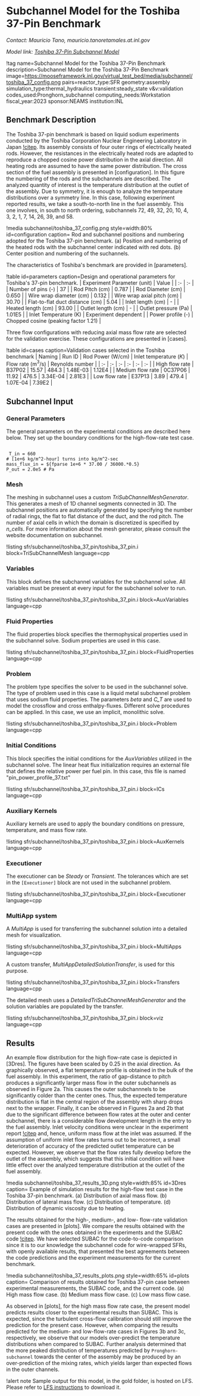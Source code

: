 # Subchannel Model for the Toshiba 37-Pin Benchmark

*Contact: Mauricio Tano, mauricio.tanoretamales.at.inl.gov*

*Model link: [Toshiba 37-Pin Subchannel Model](https://github.com/idaholab/virtual_test_bed/tree/devel/sfr/subchannel/toshiba_37_pin)*

!tag name=Subchannel Model for the Toshiba 37-Pin Benchmark
     description=Subchannel Model for the Toshiba 37-Pin Benchmark
     image=https://mooseframework.inl.gov/virtual_test_bed/media/subchannel/toshiba_37_config.png
     pairs=reactor_type:SFR
                       geometry:assembly
                       simulation_type:thermal_hydraulics
                       transient:steady_state
                       v&v:validation
                       codes_used:Pronghorn_subchannel
                       computing_needs:Workstation
                       fiscal_year:2023
                       sponsor:NEAMS
                       institution:INL

## Benchmark Description

The Toshiba 37-pin benchmark is based on liquid sodium experiments conducted by the Toshiba Corporation Nuclear Engineering Laboratory in Japan [!citep](namekawa1984buoyancy).
Its assembly consists of four outer rings of electrically heated rods.
However, the resistances in the electrically heated rods are adapted to reproduce a chopped cosine power distribution in the axial direction.
All heating rods are assumed to have the same power distribution.
The cross section of the fuel assembly is presented in [configuration].
In this figure the numbering of the rods and the subchannels are described.
The analyzed quantity of interest is the temperature distribution at the outlet of the assembly.
Due to symmetry, it is enough to analyze the temperature distributions over a symmetry line.
In this case, following experiment reported results, we take a south-to-north line in the fuel assembly.
This one involves, in south to north ordering, subchannels 72, 49, 32, 20, 10, 4, 3, 2, 1, 7, 14, 26, 39, and 58.

!media subchannel/toshiba_37_config.png
       style=width:80%
       id=configuration
       caption= Rod and subchannel positions and numbering adopted for the Toshiba 37-pin benchmark. (a) Position and numbering of the heated rods with the subchannel center indicated with red dots. (b) Center position and numbering of the suchannels.

The characteristics of Toshiba's benchmark are provided in [parameters].

!table id=parameters caption=Design and operational parameters for Toshiba's 37-pin benchmark.
| Experiment Parameter (unit) | Value  |
| :- | :- |
| Number of pins (-) | 37 |
| Rod Pitch (cm) | 0.787 |
| Rod Diameter (cm) | 0.650 |
| Wire wrap diameter (cm) | 0.132 |
| Wire wrap axial pitch (cm) | 30.70 |
| Flat-to-flat duct distance (cm) | 5.04 |
| Inlet length (cm) | - |
| Heated length (cm) | 93.00 |
| Outlet length (cm) | - |
| Outlet pressure (Pa) | 1.01E5 |
| Inlet Temperature (K) | Experiment dependent |
| Power profile (-) | Chopped cosine (peaking factor 1.21) |



Three flow configurations with reducing axial mass flow rate are selected for the validation exercise. These configurations are presented in [cases].

!table id=cases caption=Validation cases selected in the Toshiba benchmark
| Naming | Run ID | Rod Power (W/cm) | Inlet temperature ($K$) | Flow rate (m$^3$/s) | Reynolds number |
| :- | :- | :- | :- | :- | :- |
| High flow rate | B37P02 | 15.57 | 484.3 | 1.48E-03 | 1.12E4 |
| Medium flow rate | 0C37P06 | 11.92 | 476.5 | 3.34E-04 | 2.81E3 |
| Low flow rate | E37P13 | 3.89 | 479.4 | 1.07E-04 | 7.39E2 |

## Subchannel Input

### General Parameters

The general parameters on the experimental conditions are described here below.
They set up the boundary conditions for the high-flow-rate test case.

```language=bash

 T_in = 660
# [1e+6 kg/m^2-hour] turns into kg/m^2-sec
mass_flux_in = ${fparse 1e+6 * 37.00 / 36000.*0.5}
P_out = 2.0e5 # Pa

```

### Mesh

The meshing in subchannel uses a custom *TriSubChannelMeshGenerator*.
This generates a mesh of 1D channel segments connected in 3D.
The subchannel positions are automatically generated by specifying the number of radial rings, the flat to flat distance of the duct, and the rod pitch.
The number of axial cells in which the domain is discretized is specified by *n_cells*.
For more information about the mesh generator, please consult the website documentation on subchannel.

!listing sfr/subchannel/toshiba_37_pin/toshiba_37_pin.i block=TriSubChannelMesh language=cpp

### Variables

This block defines the subchannel variables for the subchannel solve.
All variables must be present at every input for the subchannel solver to run.

!listing sfr/subchannel/toshiba_37_pin/toshiba_37_pin.i block=AuxVariables language=cpp

### Fluid Properties

The fluid properties block specifies the thermophysical properties used in the subchannel solve.
Sodium properties are used in this case.

!listing sfr/subchannel/toshiba_37_pin/toshiba_37_pin.i block=FluidProperties language=cpp

### Problem

The problem type specifies the solver to be used in the subchannel solve.
The type of problem used in this case is a liquid metal subchannel problem that uses sodium fluid properties.
The parameters *beta* and *C_T* are used to model the crossflow and cross enthalpy-fluxes.
Different solve procedures can be applied.
In this case, we use an implicit, monolithic solve.

!listing sfr/subchannel/toshiba_37_pin/toshiba_37_pin.i block=Problem language=cpp

### Initial Conditions

This block specifies the initial conditions for the *AuxVariables* utilized in the subchannel solve.
The linear heat flux initialization requires an external file that defines the relative power per fuel pin.
In this case, this file is named "pin_power_profile_37.txt"

!listing sfr/subchannel/toshiba_37_pin/toshiba_37_pin.i block=ICs language=cpp

### Auxiliary Kernels

Auxiliary kernels are used to apply the boundary conditions on pressure, temperature, and mass flow rate.

!listing sfr/subchannel/toshiba_37_pin/toshiba_37_pin.i block=AuxKernels language=cpp

### Executioner

The executioner can be *Steady* or *Transient*.
The tolerances which are set in the `[Executioner]` block are not used in the subchannel problem.

!listing sfr/subchannel/toshiba_37_pin/toshiba_37_pin.i block=Executioner language=cpp

### MultiApp system

A *MultiApp* is used for transferring the subchannel solution into a detailed mesh for visualization.

!listing sfr/subchannel/toshiba_37_pin/toshiba_37_pin.i block=MultiApps language=cpp

A custom transfer, *MultiAppDetailedSolutionTransfer*, is used for this purpose.

!listing sfr/subchannel/toshiba_37_pin/toshiba_37_pin.i block=Transfers language=cpp

The detailed mesh uses a *DetailedTriSubChannelMeshGenerator* and the solution variables are populated by the transfer.

!listing sfr/subchannel/toshiba_37_pin/toshiba_37_pin.i block=viz language=cpp

## Results

An example flow distribution for the high flow-rate case is depicted in [3Dres].
The figures have been scaled by 0.25 in the axial direction.
As graphically observed, a flat temperature profile is obtained in the bulk of the fuel assembly.
In this experiment, the ratio of gap-distance to pitch produces a significantly larger mass flow in the outer subchannels as observed in Figure 2a.
This causes the outer subchannnels to be significantly colder than the center ones.
Thus, the expected temperature distribution is flat in the central region of the assembly with sharp drops next to the wrapper.
Finally, it can be observed in Figures 2a and 2b that due to the significant difference between flow rates at the outer and center subchannel, there is a considerable flow development length in the entry to the fuel assembly.
Inlet velocity conditions were unclear in the experiment report [!citep](namekawa1984buoyancy) and, hence, uniform mass flow at the inlet was assumed.
If the assumption of uniform inlet flow rates turns out to be incorrect, a small deterioration of accuracy of the predicted outlet temperature can be expected.
However, we observe that the flow rates fully develop before the outlet of the assembly, which suggests that this initial condition will have little effect over the analyzed temperature distribution at the outlet of the fuel assembly.

!media subchannel/toshiba_37_results_3D.png
       style=width:85%
       id=3Dres
       caption=  Example of simulation results for the high-flow test case in the Toshiba 37-pin benchmark. (a) Distribution of axial mass flow. (b) Distribution of lateral mass flow. (c) Distribution of temperature. (d) Distribution of dynamic viscosity due to heating.

The results obtained for the high-, medium-, and low- flow-rate validation cases are presented in [plots].
We compare the results obtained with the present code with the ones obtained in the experiments and the SUBAC code [!citep](sun2018development).
We have selected SUBAC for the code-to-code comparison since it is to our knowledge the subchannel code for wire-wrapped SFRs, with openly available results, that presented the best agreements between the code predictions and the experiment measurements for the current benchmark.


!media subchannel/toshiba_37_results_plots.png
       style=width:65%
       id=plots
       caption=  Comparison of results obtained for Toshiba 37-pin case between experimental measurements, the SUBAC code, and the current code. (a) High mass flow case. (b) Medium mass flow case. (c) Low mass flow case.

As observed in [plots], for the high mass flow rate case, the present model predicts results closer to the experimental results than SUBAC. This is expected, since the turbulent cross-flow calibration should still improve the prediction for the present case.
However, when comparing the results predicted for the medium- and low-flow-rate cases in Figures 3b and 3c, respectively, we observe that our models over-predict the temperature distributions when compared to SUBAC.
Further analysis determined that the more peaked distribution of temperatures predicted by `Pronghorn-subchannel` towards the center of the assembly may be
produced by an over-prediction of the mixing rates, which yields larger than expected flows in the outer channels.

!alert note
Sample output for this model, in the gold folder, is hosted on LFS.
Please refer to [LFS instructions](resources/how_to_use_vtb.md#lfs) to download it.
